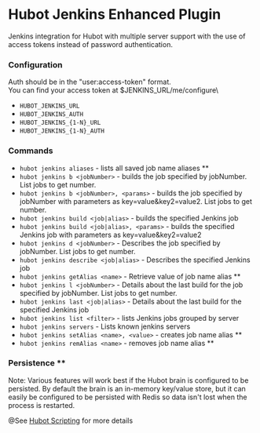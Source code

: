 # Hubot Jenkins Enhanced Plugin

Jenkins integration for Hubot with multiple server support with the use of access tokens instead of password authentication.

### Configuration
Auth should be in the "user:access-token" format.\
You can find your access token at $JENKINS_URL/me/configure\

- ```HUBOT_JENKINS_URL```
- ```HUBOT_JENKINS_AUTH```
- ```HUBOT_JENKINS_{1-N}_URL```
- ```HUBOT_JENKINS_{1-N}_AUTH```

### Commands
- ```hubot jenkins aliases``` - lists all saved job name aliases **
- ```hubot jenkins b <jobNumber>``` - builds the job specified by jobNumber. List jobs to get number.
- ```hubot jenkins b <jobNumber>, <params>``` - builds the job specified by jobNumber with parameters as key=value&key2=value2. List jobs to get number.
- ```hubot jenkins build <job|alias>``` - builds the specified Jenkins job
- ```hubot jenkins build <job|alias>, <params>``` - builds the specified Jenkins job with parameters as key=value&key2=value2
- ```hubot jenkins d <jobNumber>``` - Describes the job specified by jobNumber. List jobs to get number.
- ```hubot jenkins describe <job|alias>``` - Describes the specified Jenkins job
- ```hubot jenkins getAlias <name>``` - Retrieve value of job name alias **
- ```hubot jenkins l <jobNumber>``` - Details about the last build for the job specified by jobNumber. List jobs to get number.
- ```hubot jenkins last <job|alias>``` - Details about the last build for the specified Jenkins job
- ```hubot jenkins list <filter>``` - lists Jenkins jobs grouped by server
- ```hubot jenkins servers``` - Lists known jenkins servers
- ```hubot jenkins setAlias <name>, <value>``` - creates job name alias **
- ```hubot jenkins remAlias <name>``` - removes job name alias **

### Persistence **
Note: Various features will work best if the Hubot brain is configured to be persisted. By default
the brain is an in-memory key/value store, but it can easily be configured to be persisted with Redis so
data isn't lost when the process is restarted.

@See [Hubot Scripting](https://hubot.github.com/docs/scripting/) for more details
